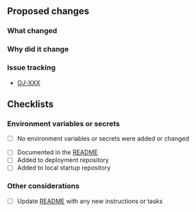 <!-- Provide a general summary of your changes in the Title above -->
<!-- Include the Jira ticket number in square brackets as prefix, eg `[P4-XXXX] PR Title` -->

## Proposed changes

### What changed

<!-- Describe the changes in detail - the "what"-->

### Why did it change

<!-- Describe the reason these changes were made - the "why" -->

### Issue tracking

<!-- List any related Jira tickets or GitHub issues -->
<!-- List any related ADRs or RFCs -->
<!-- Delete/copy as appropriate -->

- [OJ-XXX](https://govukverify.atlassian.net/browse/OJ-XXX)

## Checklists

### Environment variables or secrets

<!-- Delete if changes DO include new environment variables or secrets -->

- [ ] No environment variables or secrets were added or changed

<!-- Delete if changes DO NOT include new environment variables or secrets -->

- [ ] Documented in the [README](./blob/main/README.md)
- [ ] Added to deployment repository
- [ ] Added to local startup repository

### Other considerations

- [ ] Update [README](./blob/main/README.md) with any new instructions or tasks
